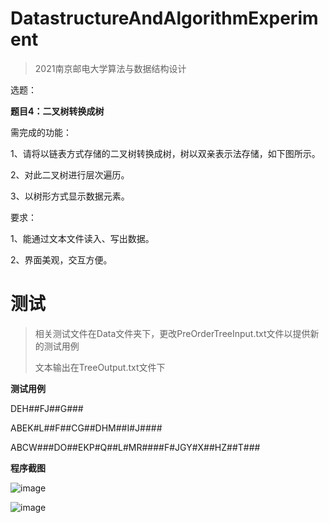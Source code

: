 # DatastructureAndAlgorithmExperiment

> 2021南京邮电大学算法与数据结构设计

选题：

**题目4：二叉树转换成树**

 需完成的功能：

  1、请将以链表方式存储的二叉树转换成树，树以双亲表示法存储，如下图所示。

  2、对此二叉树进行层次遍历。

  3、以树形方式显示数据元素。

  要求：

  1、能通过文本文件读入、写出数据。

  2、界面美观，交互方便。

# 测试

> 相关测试文件在Data文件夹下，更改PreOrderTreeInput.txt文件以提供新的测试用例
>
> 文本输出在TreeOutput.txt文件下

**测试用例**

DEH##FJ##G###

ABEK#L##F##CG##DHM##I#J####

ABCW###DO##EKP#Q##L#MR####F#JGY#X##HZ##T###

**程序截图**

![image](https://github.com/HUA428571/DatastructureAndAlgorithmExperiment/assets/55879217/f7bb2acc-49b3-48b8-9aaf-b7d14f6dce3e)

![image](https://github.com/HUA428571/DatastructureAndAlgorithmExperiment/assets/55879217/b4de8752-9422-4259-a063-51e2ccdae97d)
